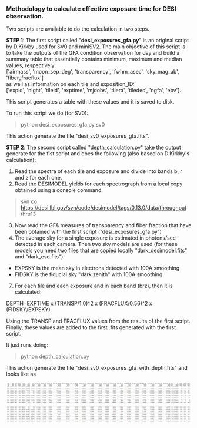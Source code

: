 ### Methodology to calculate effective exposure time for DESI observation.   

Two scripts are available to do the calculation in two steps.  

**STEP 1**: The first script called "__desi_exposures_gfa.py__" is an original script by D.Kirkby used for SV0 and miniSV2. The main objective of this script is to take the outputs of the GFA condition observation for day and build a summary table that essentially contains minimum, maximum and median values, respectively:  
['airmass', 'moon_sep_deg', 'transparency', 'fwhm_asec', 'sky_mag_ab', 'fiber_fracflux']  
as well as information on each tile and exposition_ID:  
['expid', 'night', 'tileid', 'exptime', 'mjdobs', 'tilera', 'tiledec', 'ngfa', 'ebv'].

This script generates a table with these values and it is saved to disk.  

To run this script we do (for SV0):

> python desi_exposures_gfa.py sv0

This action generate the file "desi_sv0_exposures_gfa.fits".

**STEP 2**: The second script called "depth_calculation.py" take the output generate for the fist script and does the following (also based on D.Kirkby's calculation):      

1. Read the spectra of each tile and exposure and divide into bands b, r and z for each one.     
2. Read the DESIMODEL yields for each spectrograph from a local copy obtained using a console command:        
> svn co https://desi.lbl.gov/svn/code/desimodel/tags/0.13.0/data/throughput thru13
3. Now read the GFA measures of transparency and fiber fraction that have been obtained with the first script (“desi_exposures_gfa.py”)     
4. The average sky for a single exposure is estimated in photons/sec detected in each camera. Then two sky models are used (for these models you need two files that are copied locally "dark_desimodel.fits" and "dark_eso.fits"):     
- EXPSKY is the mean sky in electrons detected with 100A smoothing     
- FIDSKY is the fiducial sky "dark zenith" with 100A smoothing     
7. For each tile and each exposure and in each band (brz), then it is calculated:

DEPTH=EXPTIME x (TRANSP/1.0)^2 x (FRACFLUX/0.56)^2 x (FIDSKY/EXPSKY)

Using the TRANSP and FRACFLUX values from the results of the first script. Finally, these values are added to the first .fits generated with the first script.

It just runs doing:

> python depth_calculation.py

This action generate the file "desi_sv0_exposures_gfa_with_depth.fits" and looks like as

![](Screenshot_file.png)
